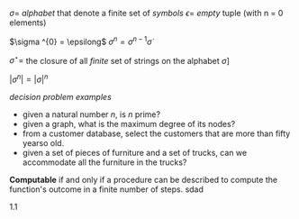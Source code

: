$\sigma =$ *alphabet* that denote a finite set of *symbols*
$\epsilon =$ *empty* tuple (with n = 0 elements)

$\sigma ^{0} = \epsilong$
$\sigma ^{n} = \sigma^{n-1} \dot \sigma$
 
$\sigma ^{\star} =$ the closure of all *finite*  set of 
strings on the alphabet $\sigma$]

$|\sigma^{n}| = |\sigma|^{n}$

*decision problem examples*
- given a natural number *n*, is *n* prime?
- given a graph, what is the maximum degree of its nodes?
- from a customer database, select the customers that are more than fifty yearso old.
- given a set of pieces of furniture and a set of trucks, can we accommodate all the furniture in the trucks?

**Computable** if and only if a procedure can be described to compute the function's outcome in a finite number of steps.
 sdad <saf>



1.1